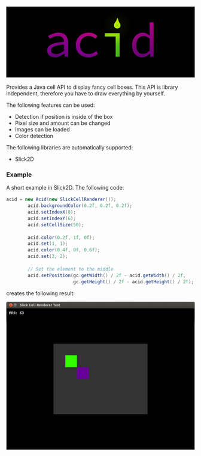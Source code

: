 ![acid-banner](banner.png)

Provides a Java cell API to display fancy cell boxes. This API is library independent, therefore you have to draw everything by yourself. 

The following features can be used:

* Detection if position is inside of the box
* Pixel size and amount can be changed
* Images can be loaded
* Color detection

The following libraries are automatically supported:

* Slick2D

### Example

A short example in Slick2D. The following code:

```java
acid = new Acid(new SlickCellRenderer());
		acid.backgroundColor(0.2f, 0.2f, 0.2f);
		acid.setIndexX(8);
		acid.setIndexY(6);
		acid.setCellSize(50);
		
		acid.color(0.2f, 1f, 0f);
		acid.set(1, 1);
		acid.color(0.4f, 0f, 0.6f);
		acid.set(2, 2);
		
		// Set the element to the middle
		acid.setPosition(gc.getWidth() / 2f - acid.getWidth() / 2f, 
						 gc.getHeight() / 2f - acid.getHeight() / 2f);
```

creates the following result:

![Image](screenshot.png)
